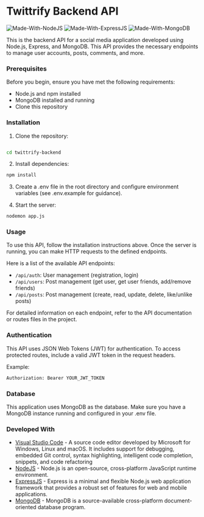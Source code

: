 # Twittrify Backend API

![Made-With-NodeJS](https://img.shields.io/badge/Made_with-NodeJS-informational?style=for-the-badge&logo=javascript) ![Made-With-ExpressJS](https://img.shields.io/badge/Made_with-ExpressJS-informational?style=for-the-badge&logo=express)
![Made-With-MongoDB](https://img.shields.io/badge/Made_with-MongoDB-informational?style=for-the-badge&logo=mongodb)

This is the backend API for a social media application developed using Node.js, Express, and MongoDB. This API provides the necessary endpoints to manage user accounts, posts, comments, and more.

### Prerequisites

Before you begin, ensure you have met the following requirements:

- Node.js and npm installed
- MongoDB installed and running
- Clone this repository


### Installation

1. Clone the repository:

```bash

cd twittrify-backend
```

2. Install dependencies:
```bash
npm install
```

3. Create a .env file in the root directory and configure environment variables (see .env.example for guidance).

4. Start the server:
```bash
nodemon app.js
```

### Usage

To use this API, follow the installation instructions above. Once the server is running, you can make HTTP requests to the defined endpoints.

Here is a list of the available API endpoints:

- `/api/auth`: User management (registration, login)
- `/api/users`: Post management (get user, get user friends, add/remove friends)
- `/api/posts`: Post management (create, read, update, delete, like/unlike posts)

For detailed information on each endpoint, refer to the API documentation or routes files in the project.


### Authentication

This API uses JSON Web Tokens (JWT) for authentication. To access protected routes, include a valid JWT token in the request headers.

Example:

```bash
Authorization: Bearer YOUR_JWT_TOKEN
```


### Database

This application uses MongoDB as the database. Make sure you have a MongoDB instance running and configured in your .env file.


### Developed With

* [Visual Studio Code](https://code.visualstudio.com/) - A source code editor developed by Microsoft for Windows, Linux and macOS. It includes support for debugging, embedded Git control, syntax highlighting, intelligent code completion, snippets, and code refactoring
* [NodeJS](https://nodejs.org/) - Node.js is an open-source, cross-platform JavaScript runtime environment.
* [ExpressJS](https://expressjs.com/) - Express is a minimal and flexible Node.js web application framework that provides a robust set of features for web and mobile applications.
* [MongoDB](https://www.mongodb.com/) - MongoDB is a source-available cross-platform document-oriented database program.
